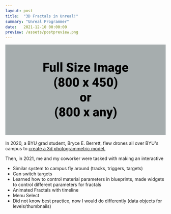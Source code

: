 ```yaml
---
layout: post
title:  "3D Fractals in Unreal!"
summary: "Unreal Programmer"
date:   2021-12-10 00:00:00
preview: /assets/postpreview.png
---
```


![Picture 1](/assets/fullsize.png)

In 2020, a BYU grad student, Bryce E. Berrett, flew drones all over BYU's campus to [create a 3d photogrammetric model.](https://magazine.byu.edu/article/3d-byu-campus-tour/)

Then, in 2021, me and my coworker were tasked with making an interactive 
- Similar system to campus fly around (tracks, triggers, targets)
- Can switch targets
- Learned how to control material parameters in blueprints, made widgets to control different parameters for fractals
- Animated Fractals with timeline
- Menu Select
-  Did not know best practice, now I would do differently (data objects for levels/thumbnails)